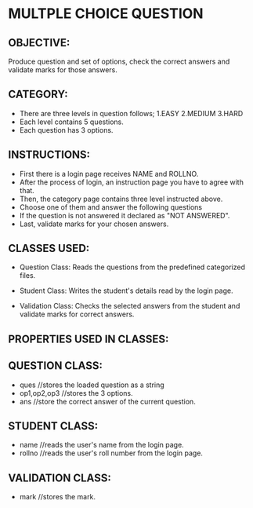 # MULTPLE CHOICE QUESTION

## OBJECTIVE:

Produce question and set of options, check the correct answers and validate marks for those answers.
 
## CATEGORY:
- There are three levels in question follows;
1.EASY
2.MEDIUM
3.HARD
- Each level contains 5 questions.
- Each question has 3 options.

## INSTRUCTIONS:

- First there is a login page receives NAME and ROLLNO.
- After the process of login, an instruction page you have to agree with that.
- Then, the category page contains three level instructed above.
- Choose one of them and answer the following questions
- If the question is not answered it declared as "NOT ANSWERED".
- Last, validate marks for your chosen answers.

## CLASSES USED:

- Question Class:
                     Reads the questions from the predefined categorized files.

- Student Class:
                     Writes the student's details read by the login page.

- Validation Class:
                    Checks the selected answers from the student and validate marks for correct answers.

## PROPERTIES USED IN CLASSES:

## QUESTION CLASS:
- ques //stores the loaded question as a string
- op1,op2,op3 //stores the 3 options.
- ans //store the correct answer of the current question.

## STUDENT CLASS:

- name //reads the user's name from the login page.
- rollno //reads the user's roll number from the login page.

## VALIDATION CLASS: 

- mark //stores the mark.
  

                 
